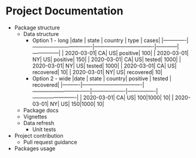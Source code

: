 # Project  Documentation

* Package structure
	* Data structure
		* Option 1 - long
	|date   | state | country | type | cases|
        |————-|———————————-|———————————-|————|—————|
        | 2020-03-01| CA| US| positive| 100|
 	| 2020-03-01| NY| US| positive| 150|
	| 2020-03-01| CA| US| tested| 1000|
 	| 2020-03-01| NY| US| tested| 1000|
	 | 2020-03-01| CA| US| recovered| 10|
 	| 2020-03-01| NY| US| recovered| 10|
		* Option 2 - wide
	|date | state | country| positive | tested | recovered|
	|———-|———————————-|———————————|——————-|—————-|————————-|
| 2020-03-01| CA| US| 100|1000| 10|
| 2020-03-01| NY| US| 150|1000| 10|
	* Package docs
	* Vignettes
	* Data refresh
        * Unit tests
* Project contribution
	* Pull request guidance 
* Packages usage
